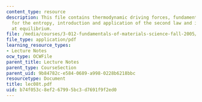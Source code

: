 ```yaml
---
content_type: resource
description: This file contains thermodynamic driving forces, fundamental equation
  for the entropy, introduction and application of the second law and internal energy
  at equilibrium.
file: /media/courses/3-012-fundamentals-of-materials-science-fall-2005/b74f053c8ef267995bc3d7691f9f2ed0_lec08t.pdf
file_type: application/pdf
learning_resource_types:
- Lecture Notes
ocw_type: OCWFile
parent_title: Lecture Notes
parent_type: CourseSection
parent_uid: 9b84782c-e584-0689-a998-0228b6218bbc
resourcetype: Document
title: lec08t.pdf
uid: b74f053c-8ef2-6799-5bc3-d7691f9f2ed0
---
```


